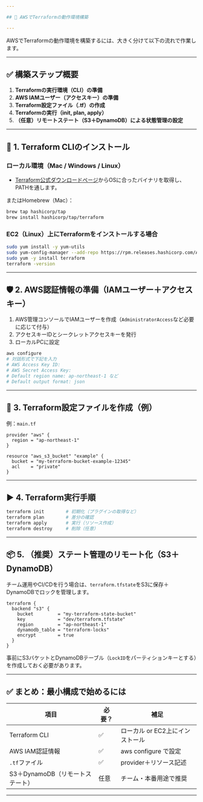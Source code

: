 ```yaml
---

## 🎯 AWSでTerraformの動作環境構築

---
```


AWSでTerraformの動作環境を構築するには、大きく分けて以下の流れで作業します。

---

## ✅ 構築ステップ概要

1. **Terraformの実行環境（CLI）の準備**
2. **AWS IAMユーザー（アクセスキー）の準備**
3. **Terraform設定ファイル（.tf）の作成**
4. **Terraformの実行（init, plan, apply）**
5. **（任意）リモートステート（S3＋DynamoDB）による状態管理の設定**

---

## 🧰 1. Terraform CLIのインストール

### ローカル環境（Mac / Windows / Linux）

* [Terraform公式ダウンロードページ](https://developer.hashicorp.com/terraform/downloads)からOSに合ったバイナリを取得し、PATHを通します。

またはHomebrew（Mac）：

```bash
brew tap hashicorp/tap
brew install hashicorp/tap/terraform
```

### EC2（Linux）上にTerraformをインストールする場合

```bash
sudo yum install -y yum-utils
sudo yum-config-manager --add-repo https://rpm.releases.hashicorp.com/AmazonLinux/hashicorp.repo
sudo yum -y install terraform
terraform -version
```

---

## 🛡️ 2. AWS認証情報の準備（IAMユーザー＋アクセスキー）

1. AWS管理コンソールでIAMユーザーを作成（`AdministratorAccess`など必要に応じて付与）
2. アクセスキーIDとシークレットアクセスキーを発行
3. ローカルPCに設定

```bash
aws configure
# 対話形式で下記を入力
# AWS Access Key ID:
# AWS Secret Access Key:
# Default region name: ap-northeast-1 など
# Default output format: json
```

---

## 📁 3. Terraform設定ファイルを作成（例）

例：`main.tf`

```hcl
provider "aws" {
  region = "ap-northeast-1"
}

resource "aws_s3_bucket" "example" {
  bucket = "my-terraform-bucket-example-12345"
  acl    = "private"
}
```

---

## ▶ 4. Terraform実行手順

```bash
terraform init        # 初期化（プラグインの取得など）
terraform plan        # 差分の確認
terraform apply       # 実行（リソース作成）
terraform destroy     # 削除（任意）
```

---

## 📦 5. （推奨）ステート管理のリモート化（S3＋DynamoDB）

チーム運用やCI/CDを行う場合は、`terraform.tfstate`をS3に保存＋DynamoDBでロックを管理します。

```hcl
terraform {
  backend "s3" {
    bucket         = "my-terraform-state-bucket"
    key            = "dev/terraform.tfstate"
    region         = "ap-northeast-1"
    dynamodb_table = "terraform-locks"
    encrypt        = true
  }
}
```

事前にS3バケットとDynamoDBテーブル（`LockID`をパーティションキーとする）を作成しておく必要があります。

---

## ✅ まとめ：最小構成で始めるには

| 項目                    | 必要？ | 補足                  |
| --------------------- | --- | ------------------- |
| Terraform CLI         | ✅   | ローカル or EC2上にインストール |
| AWS IAM認証情報           | ✅   | aws configure で設定   |
| `.tf`ファイル             | ✅   | provider＋リソース記述     |
| S3＋DynamoDB（リモートステート） | 任意  | チーム・本番用途で推奨         |

---


